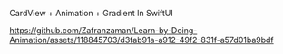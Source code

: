 CardView + Animation + Gradient In SwiftUI




https://github.com/Zafranzaman/Learn-by-Doing-Animation/assets/118845703/d3fab91a-a912-49f2-831f-a57d01ba9bdf

